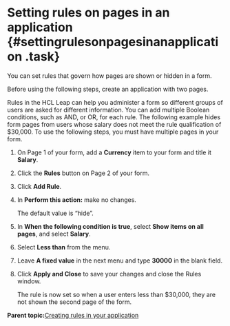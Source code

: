# Setting rules on pages in an application {#settingrulesonpagesinanapplication .task}

You can set rules that govern how pages are shown or hidden in a form.

Before using the following steps, create an application with two pages.

Rules in the HCL Leap can help you administer a form so different groups of users are asked for different information. You can add multiple Boolean conditions, such as AND, or OR, for each rule. The following example hides form pages from users whose salary does not meet the rule qualification of $30,000. To use the following steps, you must have multiple pages in your form.

1.  On Page 1 of your form, add a **Currency** item to your form and title it **Salary**.

2.  Click the **Rules** button on Page 2 of your form.

3.  Click **Add Rule**.

4.  In **Perform this action:** make no changes.

    The default value is “hide”.

5.  In **When the following condition is true**, select **Show items on all pages**, and select **Salary**.

6.  Select **Less than** from the menu.

7.  Leave **A fixed value** in the next menu and type **30000** in the blank field.

8.  Click **Apply and Close** to save your changes and close the Rules window.

    The rule is now set so when a user enters less than $30,000, they are not shown the second page of the form.


**Parent topic:**[Creating rules in your application](ru_creating_rules_in_your_form.md)

